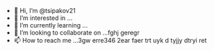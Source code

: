 - 👋 Hi, I’m @tsipakov21
- 👀 I’m interested in ...
- 🌱 I’m currently learning ...
- 💞️ I’m looking to collaborate on ...fghj geregr
- 📫 How to reach me ...3gw erre346 2ear faer trt uyk
d tyjjy dtryi ret
<!---hxfg
tsipakov21/tsipakov21 is a ✨ special ✨ repository because its `README.md` (this file) appears on your GitHub profile.
You can click the Preview link to take a look at your changes.
--->
